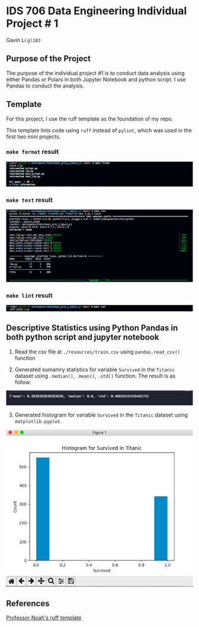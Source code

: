 
# IDS 706 Data Engineering Individual Project # 1

Gavin Li `gl183`

## Purpose of the Project

The purpose of the individual project #1 is to conduct data analysis using either Pandas or Polars in both Jupyter Notebook and python script. I use Pandas to conduct the analysis.

## Template

For this project, I use the ruff template as the foundation of my repo.

This template lints code using `ruff` instead of `pylint`, which was used in the first two mini projects.

### `make format` result

![Make_format_result](./resources/make_format.png)

### `make test` result

![Make_test_result](./resources/make_result.png)

### `make lint` result

![Make_lint_result](./resources/make_lint.png)

## Descriptive Statistics using Python Pandas in both python script and jupyter notebook

1. Read the csv file at `./resources/train.csv` using `pandas.read_csv()` function

2. Generated sumamry statistics for variable `Survived` in the `Titanic` dataset using `.median()`, `.mean()`, `.std()` function. The result is as follow:

![Summary_stats](./resources/desc_stats.png)

3. Generated histogram for variable `Survived` in the `Titanic` dataset using `matplotlib.pyplot`.

![Histogram](./resources/hist.png)

## References

[Professor Noah's ruff template](https://github.com/nogibjj/python-ruff-template)